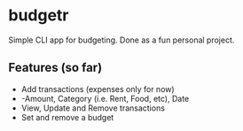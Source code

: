 # budgetr

Simple CLI app for budgeting. Done as a fun personal project.

## Features (so far)

- Add transactions (expenses only for now)
- -Amount, Category (i.e. Rent, Food, etc), Date
- View, Update and Remove transactions
- Set and remove a budget
